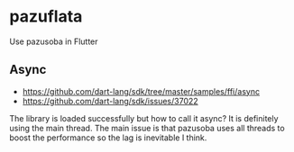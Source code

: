 # pazuflata
Use pazusoba in Flutter 

## Async
- https://github.com/dart-lang/sdk/tree/master/samples/ffi/async
- https://github.com/dart-lang/sdk/issues/37022

The library is loaded successfully but how to call it async? It is definitely using the main thread. 
The main issue is that pazusoba uses all threads to boost the performance so the lag is inevitable I think. 
